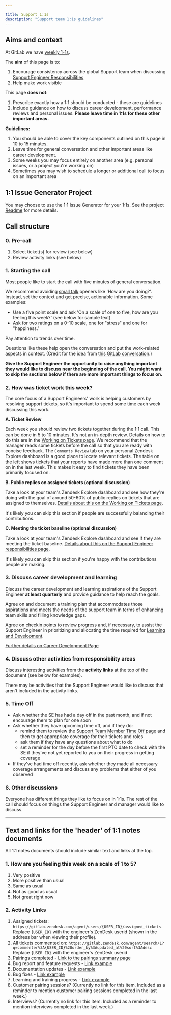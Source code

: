 ```yaml
---

title: Support 1:1s
description: "Support team 1:1s guidelines"
---
```


## Aims and context

At GitLab we have [weekly 1-1s](/handbook/leadership/1-1/).

The **aim** of this page is to:

1. Encourage consistency across the global Support team when discussing [Support Engineer Responsibilities](/handbook/support/support-engineer-responsibilities)
1. Help make work visible

This page **does not**:

1. Prescribe exactly how a 1:1 should be conducted - these are guidelines
1. Include guidance on how to discuss career development, performance reviews and personal issues. **Please leave time in 1:1s for these other important areas.**

**Guidelines:**

1. You should be able to cover the key components outlined on this page in 10 to 15 minutes.
1. Leave time for general conversation and other important areas like career development.
1. Some weeks you may focus entirely on another area (e.g. personal issues, or a project you're working on)
1. Sometimes you may wish to schedule a longer or additional call to focus on an important area

## 1:1 Issue Generator Project

You may choose to use the 1:1 Issue Generator for your 1:1s.  See the project [Readme](https://gitlab.com/gitlab-com/support/1-1s/1-1-issue-generator/-/blob/master/README.md) for more details.

## Call structure

### 0. Pre-call

1. Select ticket(s) for review (see below)
1. Review activity links (see below)

### 1. Starting the call

Most people like to start the call with five minutes of general conversation.

We recommend avoiding [small talk](https://en.wikipedia.org/wiki/Small_talk) openers like 'How are you doing?'. Instead, set the context and get precise, actionable information. Some examples:

- Use a five point scale and ask 'On a scale of one to five, how are you feeling this week?' (see below for sample text).
- Ask for two ratings on a 0-10 scale, one for "stress" and one for "happiness."

Pay attention to trends over time.

Questions like these help open the conversation and put the work-related aspects in context. (Credit for the idea from [this GitLab conversation](https://twitter.com/gitlab/status/1244728191069171716).)

**Give the Support Engineer the opportunity to raise anything important they would like to discuss near the beginning of the call. You might want to skip the sections below if there are more important things to focus on.**

### 2. How was ticket work this week?

The core focus of a Support Engineers' work is helping customers by resolving support tickets, so it's important to spend some time each week discussing this work.

**A. Ticket Review**

Each week you should review two tickets together during the 1:1 call. This can be done in 5 to 10 minutes. It's not an in-depth review. Details on how to do this are in the [Working on Tickets page](/handbook/support/workflows/working-on-tickets#1-weekly-ticket-review). We recommend that the manager reads some tickets before the call so that you are ready with concise feedback. The `Comments Review` tab on your personal Zendesk Explore dashboard is a good place to locate relevant tickets. The table on the left shows tickets that your reports have made more than one comment on in the last week. This makes it easy to find tickets they have been primarily focused on.

**B. Public replies on assigned tickets (optional discussion)**

Take a look at your team's Zendesk Explore dashboard and see how they're doing with the goal of around 50-60% of public replies on tickets that are assigned to themselves. [Details about this on the Working on Tickets page](/handbook/support/workflows/working-on-tickets#2-public-replies-on-your-assigned-tickets).

It's likely you can skip this section if people are successfully balancing their contributions.

**C. Meeting the ticket baseline (optional discussion)**

Take a look at your team's Zendesk Explore dashboard and see if they are meeting the ticket baseline. [Details about this on the Support Engineer responsibilities page](/handbook/support/support-engineer-responsibilities#ticket-baseline).

It's likely you can skip this section if you're happy with the contributions people are making.

### 3. Discuss career development and learning

Discuss the career development and learning aspirations of the Support Engineer **at least quarterly** and provide guidance to help reach the goals.

Agree on and document a training plan that accommodates those aspirations and meets the needs of the support team in terms of enhancing team skills and filling knowledge gaps.

Agree on checkin points to review progress and, if necessary, to assist the Support Engineer in prioritizing and allocating the time required for [Learning and Development](/handbook/people-group/learning-and-development/).

[Further details on Career Development Page](/handbook/people-group/learning-and-development/career-development/#recomendations-for-managers-to-support-the-learning-of-team-members)

### 4. Discuss other activities from responsibility areas

Discuss interesting activities from the **activity links** at the top of the document (see below for examples).

There may be activities that the Support Engineer would like to discuss that aren't included in the activity links.

### 5. Time Off

- Ask whether the SE has had a day off in the past month, and if not encourage them to plan for one soon
- Ask whether they have upcoming time off, and if they do:
  - remind them to review the [Support Team Member Time Off page](/handbook/support/support-time-off) and then to get appropriate coverage for their tickets and roles
  - ask them if they have any questions about what to do
  - set a reminder for the day before the first PTO date to check with the SE if they've not yet reported to you on their progress in getting coverage
- If they've had time off recently, ask whether they made all necessary coverage arrangements and discuss any problems that either of you observed

### 6. Other discussions

Everyone has different things they like to focus on in 1:1s. The rest of the call should focus on things the Support Engineer and manager would like to discuss.

---

## Text and links for the 'header' of 1:1 notes documents

All 1:1 notes documents should include similar text and links at the top.

### 1. How are you feeling this week on a scale of 1 to 5?

1. Very positive
1. More positive than usual
1. Same as usual
1. Not as good as usual
1. Not great right now

### 2. Activity Links

1. Assigned tickets: `https://gitlab.zendesk.com/agent/users/{USER_ID}/assigned_tickets` Replace `{USER_ID}` with the engineer's ZenDesk userid (shown in the address bar when viewing their profile).
1. All tickets commented on: `https://gitlab.zendesk.com/agent/search/1?q=commenter%3A{USER_ID}%20order_by%3Aupdated_at%20sort%3Adesc` Replace `{USER_ID}` with the engineer's ZenDesk userid
1. Pairings completed - [Link to the pairings summary page](https://gitlab-com.gitlab.io/support/support-pairing/)
1. Bug report and feature requests - [Link example](/handbook/support/support-engineer-responsibilities#6-create-and-update-issues-for-bugs-and-feature-requests-weekly)
1. Documentation updates - [Link example](/handbook/support/support-engineer-responsibilities#7-improve-documentation-and-publicly-share-knowledge-weekly)
1. Bug fixes - [Link example](/handbook/support/support-engineer-responsibilities#8-fix-gitlab-bugs-and-create-features-occasionally)
1. Learning and training progress - [Link example](/handbook/support/support-engineer-responsibilities#11-develop-your-skills-through-learning-and-training-weekly)
1. Customer pairing sessions? (Currently no link for this item. Included as a reminder to mention customer pairing sessions completed in the last week.)
1. Interviews? (Currently no link for this item. Included as a reminder to mention interviews completed in the last week.)
